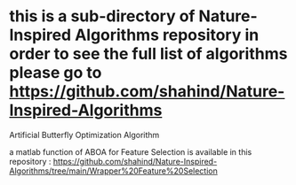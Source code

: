 # this is a sub-directory of Nature-Inspired Algorithms repository in order to see the full list of algorithms please go to https://github.com/shahind/Nature-Inspired-Algorithms

Artificial Butterfly Optimization Algorithm

a matlab function of ABOA for Feature Selection is available in this repository :
https://github.com/shahind/Nature-Inspired-Algorithms/tree/main/Wrapper%20Feature%20Selection